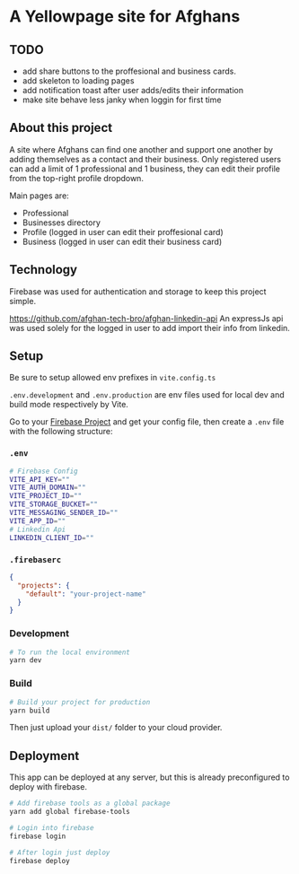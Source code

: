 # A Yellowpage site for Afghans

## TODO

- add share buttons to the proffesional and business cards.
- add skeleton to loading pages
- add notification toast after user adds/edits their information
- make site behave less janky when loggin for first time

## About this project

A site where Afghans can find one another and support one another by adding themselves as a contact and their business.
Only registered users can add a limit of 1 professional and 1 business, they can edit their profile from the top-right profile dropdown.

Main pages are:
- Professional
- Businesses directory
- Profile (logged in user can edit their proffesional card)
- Business (logged in user can edit their business card)

## Technology

Firebase was used for authentication and storage to keep this project simple.

https://github.com/afghan-tech-bro/afghan-linkedin-api
An expressJs api was used solely for the logged in user to add import their info from linkedin.


## Setup

Be sure to setup allowed env prefixes in `vite.config.ts`

`.env.development` and `.env.production` are env files used for local dev and build mode respectively by Vite.

Go to your [Firebase Project](https://console.firebase.google.com) and get your config file, then create a `.env` file with the following structure:

### `.env`
```bash
# Firebase Config
VITE_API_KEY=""
VITE_AUTH_DOMAIN=""
VITE_PROJECT_ID=""
VITE_STORAGE_BUCKET=""
VITE_MESSAGING_SENDER_ID=""
VITE_APP_ID=""
# Linkedin Api
LINKEDIN_CLIENT_ID=""
```

### `.firebaserc`

```json
{
  "projects": {
    "default": "your-project-name"
  }
}
```

### Development

```sh
# To run the local environment
yarn dev
```

### Build

```sh
# Build your project for production
yarn build
```

Then just upload your `dist/` folder to your cloud provider.

## Deployment

This app can be deployed at any server, but this is already preconfigured to deploy with firebase.

```sh
# Add firebase tools as a global package
yarn add global firebase-tools

# Login into firebase
firebase login

# After login just deploy
firebase deploy
```



